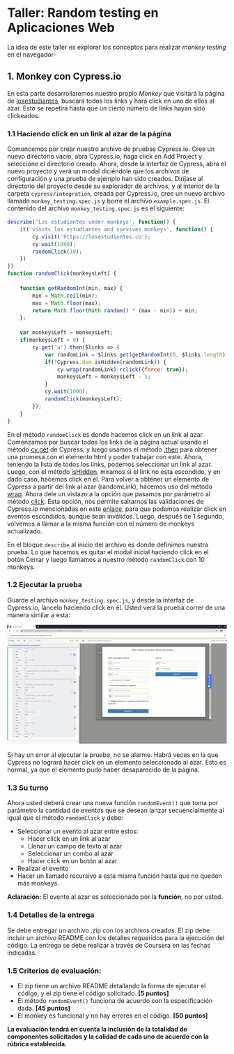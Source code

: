 # Taller: Random testing en Aplicaciones Web

La idea de este taller es explorar los conceptos para realizar *monkey testing* en el navegador-

## 1. Monkey con Cypress.io

En esta parte desarrollaremos nuestro propio *Monkey* que visitará la página de [losestudiantes](https://losestudiantes.co), buscará todos los links y hará click en uno de ellos al azar. Esto se repetirá hasta que un cierto número de links hayan sido clickeados.

### 1.1 Haciendo click en un link al azar de la página

Comencemos por crear nuestro archivo de pruebas Cypress.io. Cree un nuevo directorio vacío, abra Cypress.io, haga click en Add Project y seleccione el directorio creado. Ahora, desde la interfaz de Cypress, abra el nuevo proyecto y verá un modal diciéndole que los archivos de configuración y una prueba de ejemplo han sido creados. Diríjase al directorio del proyecto desde su explorador de archivos, y al interior de la carpeta ``cypress/integration``, creada por Cypress.io, cree un nuevo archivo llamado ``monkey_testing.spec.js`` y borre el archivo ``example.spec.js``. El contenido del archivo ``monkey_testing.spec.js`` es el siguiente:

```javascript
describe('Los estudiantes under monkeys', function() {
    it('visits los estudiantes and survives monkeys', function() {
        cy.visit('https://losestudiantes.co');
        cy.wait(1000);
        randomClick(10);
    })
})
function randomClick(monkeysLeft) {

    function getRandomInt(min, max) {
        min = Math.ceil(min);
        max = Math.floor(max);
        return Math.floor(Math.random() * (max - min)) + min;
    };

    var monkeysLeft = monkeysLeft;
    if(monkeysLeft > 0) {
        cy.get('a').then($links => {
            var randomLink = $links.get(getRandomInt(0, $links.length));
            if(!Cypress.dom.isHidden(randomLink)) {
                cy.wrap(randomLink).rclick({force: true});
                monkeysLeft = monkeysLeft - 1;
            }
            cy.wait(1000);
            randomClick(monkeysLeft);
        });
    }   
}
```

En el método ``randomClick`` es donde hacemos click en un link al azar. Comenzamos por buscar todos los links de la página actual usando el método [cy.get](https://docs.cypress.io/api/commands/get.html#Syntax) de Cypress, y luego usamos el método [.then](https://docs.cypress.io/api/commands/then.html) para obtener una promesa con el elemento html y poder trabajar con este. Ahora, teniendo la lista de todos los links, podemos seleccionar un link al azar. Luego, con el método [isHidden](https://docs.cypress.io/api/cypress-api/dom.html#Syntax), miramos si el link no esta escondido, y en dado caso, hacemos click en él. Para volver a obtener un elemento de Cypress a partir del link al azar (randomLink), hacemos uso del método [wrap](https://docs.cypress.io/api/commands/wrap.html). Ahora dele un vistazo a la opción que pasamos por parámetro al método [click](https://docs.cypress.io/api/commands/click.html#Events). Esta opción, nos permite saltarnos las validaciones de Cypress.io mencionadas en este [enlace](https://docs.cypress.io/guides/core-concepts/interacting-with-elements.html#Actionability), para que podamos realizar click en eventos escondidos, aunque sean inválidos. Luego, después de 1 segundo, volvemos a llamar a la misma función con el número de monkeys actualizado.

En el bloque ``describe`` al inicio del archivo es donde definimos nuestra prueba. Lo que hacemos es quitar el modal inicial haciendo click en el botón Cerrar y luego llamamos a nuestro método ``randomClick`` con 10 monkeys.

### 1.2 Ejecutar la prueba

Guarde el archivo ``monkey_testing.spec.js``, y desde la interfaz de Cypress.io, láncelo haciendo click en él. Usted verá la prueba correr de una manera similar a esta:

![Cypress monkey](../assets/images/gif-taller-monkeys.gif)

Si hay un error al ejecutar la prueba, no se alarme. Habrá veces en la que Cypress no logrará hacer click en un elemento seleccionado al azar. Esto es normal, ya que el elemento pudo haber desaparecido de la página.

### 1.3 Su turno

Ahora usted deberá crear una nueva función ``randomEvent()`` que toma por parámetro la cantidad de eventos que se desean lanzar secuencialmente al igual que el método ``randomClick`` y debe:

* Seleccionar un evento al azar entre estos:
    * Hacer click en un link al azar
    * Llenar un campo de texto al azar
    * Seleccionar un combo al azar
    * Hacer click en un botón al azar
* Realizar el evento
* Hacer un llamado recursivo a esta misma función hasta que no queden más monkeys.

**Aclaración:** El evento al azar es seleccionado por la **función**, no por usted.

### 1.4 Detalles de la entrega

Se debe entregar un archivo .zip con los archivos creados. El zip debe incluir un archivo README  con los detalles requeridos para la ejecución del código. La entrega se debe realizar a través de Coursera en las fechas indicadas.

### 1.5 Criterios de evaluación:

- El zip tiene un archivo README detallando la forma de ejecutar el código, y el zip  tiene el código solicitado. **[5 puntos]**
- El método ``randomEvent()`` funciona de acuerdo con la especificación dada. **[45 puntos]**
- El monkey es funcional y no hay errores en el código. **[50 puntos]**

 **La evaluación tendrá en cuenta la inclusión de la totalidad de componentes solicitados y la calidad de cada uno de acuerdo con la rúbrica establecida.**
